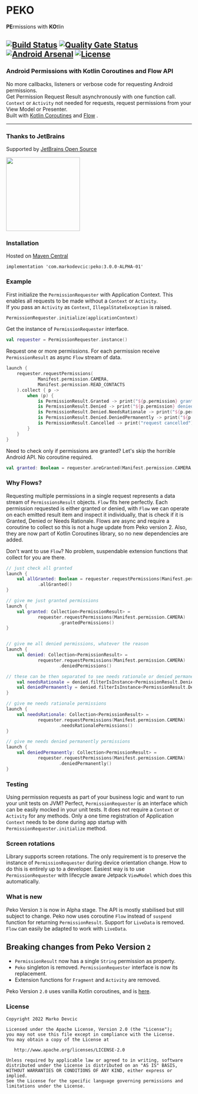 # PEKO

**PE**rmissions with **KO**tlin

[![Build Status](https://travis-ci.org/deva666/Peko.svg?branch=master)](https://travis-ci.org/deva666/Peko) [![Quality Gate Status](https://sonarcloud.io/api/project_badges/measure?project=deva666_Peko&metric=alert_status)](https://sonarcloud.io/dashboard?id=deva666_Peko) [![Android Arsenal](https://img.shields.io/badge/Android%20Arsenal-Peko-blue.svg?style=flat)](https://android-arsenal.com/details/1/6861) [![License](https://img.shields.io/badge/License-Apache%202.0-blue.svg)](https://opensource.org/licenses/Apache-2.0)
---

### Android Permissions with Kotlin Coroutines and Flow API

No more callbacks, listeners or verbose code for requesting Android permissions.    
Get Permission Request Result asynchronously with one function call.  
`Context` or `Activity` not needed for requests, request permissions from your View Model or
Presenter.  
Built with [Kotlin Coroutines](https://github.com/Kotlin/kotlinx.coroutines)
and [Flow](https://kotlinlang.org/api/kotlinx.coroutines/kotlinx-coroutines-core/kotlinx.coroutines.flow/-flow/)
.
***

### Thanks to JetBrains

Supported by [JetBrains Open Source](https://www.jetbrains.com/community/opensource/#support)

[<img src="https://resources.jetbrains.com/storage/products/company/brand/logos/jb_beam.png" width=200 height=200/>](https://www.jetbrains.com/)

### Installation

Hosted on [Maven Central](https://search.maven.org/artifact/com.markodevcic/peko/3.0.0-ALPHA-01/aar)

```
implementation 'com.markodevcic:peko:3.0.0-ALPHA-01'
```

### Example

First initialize the `PermissionRequester` with Application Context. This enables all requests to be
made without a `Context` or `Activity`.   
If you pass an `Activity` as `Context`, `IllegalStateException` is raised.

```kotlin
PermissionRequester.initialize(applicationContext)
```

Get the instance of `PermissionRequester` interface.

```kotlin
val requester = PermissionRequester.instance()
```

Request one or more permissions. For each permission receive `PermissionResult` as async `Flow`
stream of data.

```kotlin
launch {
    requester.requestPermissions(
            Manifest.permission.CAMERA,
            Manifest.permission.READ_CONTACTS
    ).collect { p ->
        when (p) {
            is PermissionResult.Granted -> print("${p.permission} granted") // nice, proceed 
            is PermissionResult.Denied -> print("${p.permission} denied") // denied, not interested in reason
            is PermissionResult.Denied.NeedsRationale -> print("${p.permission} needs rationale") // show rationale
            is PermissionResult.Denied.DeniedPermanently -> print("${p.permission} denied for good") // no go
            is PermissionResult.Cancelled -> print("request cancelled") // op canceled, repeat the request
        }
    }
}
```

Need to check only if permissions are granted? Let's skip the horrible Android API. No coroutine
required.

```kotlin
val granted: Boolean = requester.areGranted(Manifest.permission.CAMERA, Manifest.permission.READ_CONTACTS)

```

### Why Flows?

Requesting multiple permissions in a single request represents a data stream of `PermissionsResult`
objects. `Flow` fits here perfectly. Each permission requested is either granted or denied,
with `Flow` we can operate on each emitted result item and inspect it individually, that is check if
it is Granted, Denied or Needs Rationale. Flows are async and require a coroutine to collect so this
is not a huge update from Peko version 2. Also, they are now part of Kotlin Coroutines library, so
no new dependencies are added.

Don't want to use `Flow`? No problem, suspendable extension functions that collect for you are
there.

```kotlin
// just check all granted
launch {
    val allGranted: Boolean = requester.requestPermissions(Manifest.permission.CAMERA)
            .allGranted()
}

// give me just granted permissions
launch {
    val granted: Collection<PermissionResult> =
            requester.requestPermissions(Manifest.permission.CAMERA)
                    .grantedPermissions()
}


// give me all denied permissions, whatever the reason
launch {
    val denied: Collection<PermissionResult> =
            requester.requestPermissions(Manifest.permission.CAMERA)
                    .deniedPermissions()

// these can be then separated to see needs rationale or denied permanently permissions
    val needsRationale = denied.filterIsInstance<PermissionResult.Denied.NeedsRationale>()
    val deniedPermanently = denied.filterIsInstance<PermissionResult.Denied.DeniedPermanently>()
}

// give me needs rationale permissions
launch {
    val needsRationale: Collection<PermissionResult> =
            requester.requestPermissions(Manifest.permission.CAMERA)
                    .needsRationalePermissions()
}

// give me needs denied permanently permissions
launch {
    val deniedPermanently: Collection<PermissionResult> =
            requester.requestPermissions(Manifest.permission.CAMERA)
                    .deniedPermanently()
}
```

### Testing

Using permission requests as part of your business logic and want to run your unit tests on JVM?
Perfect, `PermissionRequester` is an interface which can be easily mocked in your unit tests. It
does not require a `Context` or `Activity` for any methods. Only a one time registration of
Application `Context` needs to be done during app startup with `PermissionRequester.initialize`
method.

### Screen rotations

Library supports screen rotations. The only requirement is to preserve the instance
of `PermissionRequester` during device orientation change. How to do this is entirely up to a
developer. Easiest way is to use `PermissionRequester`
with lifecycle aware Jetpack `ViewModel` which does this automatically.

### What is new

Peko Version `3` is now in Alpha stage. The API is mostly stabilised but still subject to change.
Peko now uses coroutine `Flow` instead of `suspend` function for returning `PermissionResult`.
Support for `LiveData` is removed. `Flow` can easily be adapted to work with `LiveData`.

## Breaking changes from Peko Version `2`

* `PermissionResult` now has a single `String` permission as property.
* `Peko` singleton is removed. `PermissionRequester` interface is now its replacement.
* Extension functions for `Fragment` and `Activity` are removed.

Peko Version `2.0` uses vanilla Kotlin coroutines, and
is [here](https://github.com/deva666/Peko/tree/release/2.2.0).

### License

```text
Copyright 2022 Marko Devcic

Licensed under the Apache License, Version 2.0 (the "License");
you may not use this file except in compliance with the License.
You may obtain a copy of the License at

   http://www.apache.org/licenses/LICENSE-2.0

Unless required by applicable law or agreed to in writing, software
distributed under the License is distributed on an "AS IS" BASIS,
WITHOUT WARRANTIES OR CONDITIONS OF ANY KIND, either express or implied.
See the License for the specific language governing permissions and
limitations under the License.
```
